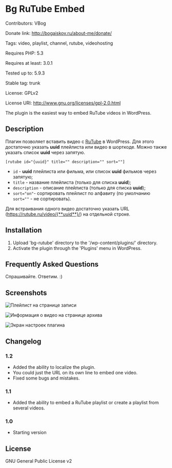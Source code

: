 # Bg RuTube Embed 

Contributors: VBog

Donate link: http://bogaiskov.ru/about-me/donate/

Tags: video, playlist, channel, rutube, videohosting

Requires PHP: 5.3

Requires at least: 3.0.1

Tested up to: 5.9.3

Stable tag: trunk

License: GPLv2

License URI: http://www.gnu.org/licenses/gpl-2.0.html


The plugin is the easiest way to embed RuTube videos in WordPress.

## Description

Плагин позволяет вставить видео с [RuTube](https://rutube.ru/) в WordPress. Для этого достаточно указать **uuid** плейлиста или видео в шорткоде. Можно также указать список **uuid** через запятую.

`[rutube id="{uuid}" title="" description="" sort=""]`

*	`id` - **uuid** плейлиста или фильма, или список **uuid** фильмов через запятую;
*	`title` - название плейлиста (только для списка **uuid**);
*	`description` - описание плейлиста (только для списка **uuid**);
*	`sort="on"`- сортировать плейлист по алфавиту (по умолчанию `sort=""` - не сортировать).

Для встраивания одного видео достаточно указать URL (https://rutube.ru/video/{**uuid**}/) на отдельной строке.

## Installation

1. Upload 'bg-rutube' directory to the '/wp-content/plugins/' directory.
2. Activate the plugin through the 'Plugins' menu in WordPress.

## Frequently Asked Questions

Спрашивайте. Ответим. :)

## Screenshots

![Плейлист на странице записи](http://bogaiskov.ru/test/wp-content/plugins/bg-rutube/images/screenshot-1.jpg "1. Плейлист на странице записи.")

![Информация о видео на странице архива](http://bogaiskov.ru/test/wp-content/plugins/bg-rutube/images/screenshot-2.jpg "2. Информация о видео на странице архива/метки/рубрики (Включена опция Видео только на страницах записей).")

![Экран настроек плагина](http://bogaiskov.ru/test/wp-content/plugins/bg-rutube/images/screenshot-3.jpg "3. Экран настроек плагина.")


## Changelog

### 1.2

* Added the ability to localize the plugin.
* You could just the URL on its own line to embed one video.
* Fixed some bugs and mistakes.

### 1.1

* Added the ability to embed a RuTube playlist or create a playlist from several videos.

### 1.0

* Starting version

## License

GNU General Public License v2

